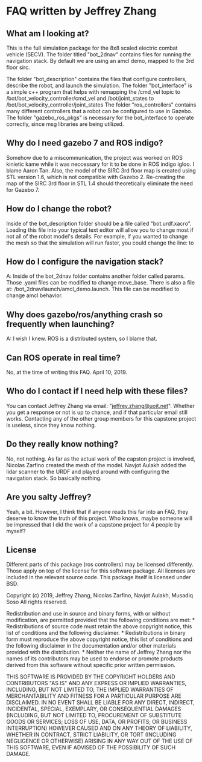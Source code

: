 # FAQ written by Jeffrey Zhang

## What am I looking at?

This is the full simulation package for the 8x8 scaled electric combat vehicle (SECV). The folder titled "bot_2dnav" contains files for running the navigation stack. By default we are using an amcl demo, mapped to the 3rd floor sirc. 

The folder "bot_description" contains the files that configure controllers, describe the robot, and launch the simulation.
The folder "bot_interface" is a simple c++ program that helps with remapping the /cmd_vel topic to /bot/bot_velocity_controller/cmd_vel and /bot/joint_states to /bot/bot_velocity_controller/joint_states
The folder "ros_controllers" contains many different controllers that a robot can be configured to use in Gazebo.
The folder "gazebo_ros_pkgs" is necessary for the bot_interface to operate correctly, since msg libraries are being utilized.

## Why do I need gazebo 7 and ROS indigo?

Somehow due to a miscommunication, the project was worked on ROS kinietic kame while it was neccessary for it to be done in ROS indigo igloo. I blame Aaron Tan. Also, the model of the SIRC 3rd floor map is created using STL version 1.6, which is not compatible with Gazebo 2. Re-creating the map of the SIRC 3rd floor in STL 1.4 should theoretically eliminate the need for Gazebo 7.

## How do I change the robot?

Inside of the bot_description folder should be a file called "bot.urdf.xacro". Loading this file into your typical text editor will allow you to change most if not all of the robot model's details. For example, if you wanted to change the mesh so that the simulation will run faster, you could change the line: 
<mesh filename="package://bot_description/meshes/TrueECV.dae"/> to
<mesh filename="package://bot_description/meshes/carfullblended.dae"/> 

## How do I configure the navigation stack?
A: Inside of the bot_2dnav folder contains another folder called params. Those .yaml files can be modified to change move_base.
There is also a file at: /bot_2dnav/launch/amcl_demo.launch. This file can be modified to change amcl behavior.

## Why does gazebo/ros/anything crash so frequently when launching?
A: I wish I knew. ROS is a distributed system, so I blame that.

## Can ROS operate in real time?

No, at the time of writing this FAQ. April 10, 2019.

## Who do I contact if I need help with these files?

You can contact Jeffrey Zhang via email: "jeffrey.zhang@uoit.net". Whether you get a response or not is up to chance, and if that particular email still works. Contacting any of the other group members for this capstone project is useless, since they know nothing.

## Do they really know nothing?
No, not nothing. As far as the actual work of the capston project is involved, Nicolas Zarfino created the mesh of the model. Navjot Aulakh added the lidar scanner to the URDF and played around with configuring the navigation stack. So basically nothing.

## Are you salty Jeffrey?
Yeah, a bit. However, I think that if anyone reads this far into an FAQ, they deserve to know the truth of this project. Who knows, maybe someone will be impressed that I did the work of a capstone project for 4 people by myself?

## License
Different parts of this package (ros controllers) may be licensed differently. Those apply on top of the license for this software package. All licenses are included in the relevant source code. This package itself is licensed under BSD.


Copyright (c) 2019, Jeffrey Zhang, Nicolas Zarfino, Navjot Aulakh, Musadiq Soso
All rights reserved.

Redistribution and use in source and binary forms, with or without
modification, are permitted provided that the following conditions are met:
    * Redistributions of source code must retain the above copyright
      notice, this list of conditions and the following disclaimer.
    * Redistributions in binary form must reproduce the above copyright
      notice, this list of conditions and the following disclaimer in the
      documentation and/or other materials provided with the distribution.
    * Neither the name of Jeffrey Zhang nor the
      names of its contributors may be used to endorse or promote products
      derived from this software without specific prior written permission.

THIS SOFTWARE IS PROVIDED BY THE COPYRIGHT HOLDERS AND CONTRIBUTORS "AS IS" AND
ANY EXPRESS OR IMPLIED WARRANTIES, INCLUDING, BUT NOT LIMITED TO, THE IMPLIED
WARRANTIES OF MERCHANTABILITY AND FITNESS FOR A PARTICULAR PURPOSE ARE
DISCLAIMED. IN NO EVENT SHALL <COPYRIGHT HOLDER> BE LIABLE FOR ANY
DIRECT, INDIRECT, INCIDENTAL, SPECIAL, EXEMPLARY, OR CONSEQUENTIAL DAMAGES
(INCLUDING, BUT NOT LIMITED TO, PROCUREMENT OF SUBSTITUTE GOODS OR SERVICES;
LOSS OF USE, DATA, OR PROFITS; OR BUSINESS INTERRUPTION) HOWEVER CAUSED AND
ON ANY THEORY OF LIABILITY, WHETHER IN CONTRACT, STRICT LIABILITY, OR TORT
(INCLUDING NEGLIGENCE OR OTHERWISE) ARISING IN ANY WAY OUT OF THE USE OF THIS
SOFTWARE, EVEN IF ADVISED OF THE POSSIBILITY OF SUCH DAMAGE.
